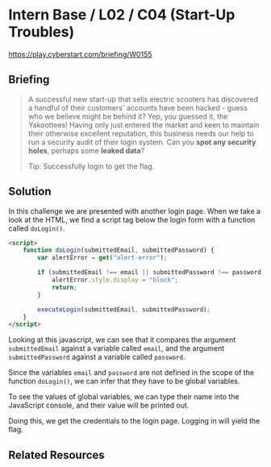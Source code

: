 # Intern Base / L02 / C04 (Start-Up Troubles)

https://play.cyberstart.com/briefing/W0155

## Briefing

> A successful new start-up that sells electric scooters has discovered a handful of their customers' accounts have been hacked - guess who we believe might be behind it? Yep, you guessed it, the Yakoottees! Having only just entered the market and keen to maintain their otherwise excellent reputation, this business needs our help to run a security audit of their login system. Can you **spot any security holes**, perhaps some **leaked data**?
>
> Tip: Successfully login to get the flag.

## Solution

In this challenge we are presented with another login page. When we take a look at the HTML, we find a script tag below the login form with a function called `doLogin()`.

```html
<script>
	function doLogin(submittedEmail, submittedPassword) {
		var alertError = get("alert-error");

		if (submittedEmail !== email || submittedPassword !== password) {
			alertError.style.display = "block";
			return;
		}

		executeLogin(submittedEmail, submittedPassword);
	}
</script>
```

Looking at this javascript, we can see that it compares the argument `submittedEmail` against a variable called `email`, and the argument `submittedPassword` against a variable called `password`.

Since the variables `email` and `password` are not defined in the scope of the function `doLogin()`, we can infer that they have to be global variables.

To see the values of global variables, we can type their name into the JavaScript console, and their value will be printed out.

Doing this, we get the credentials to the login page. Logging in will yield the flag.

## Related Resources

